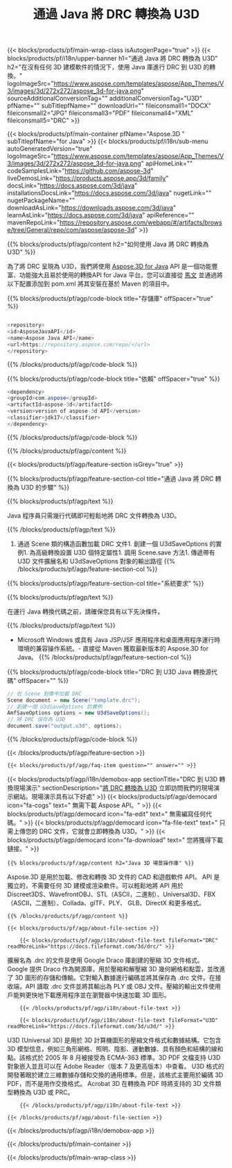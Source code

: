 ﻿---
title: 通過 Java 將 DRC 轉換為 U3D 
url: /zh-hant/java/conversion/drc-to-u3d/ 
description: DRC 格式到 U3D 文件的示例 Java 轉換代碼。使用此示例代碼在任何基於 Web 或桌面 Java 的應用程序中將 DRC 轉換為 U3D。
---
{{< blocks/products/pf/main-wrap-class isAutogenPage="true" >}}
{{< blocks/products/pf/i18n/upper-banner h1="通過 Java 將 DRC 轉換為 U3D" h2="在沒有任何 3D 建模軟件的情況下，使用 Java 庫進行 DRC 到 U3D 的轉換。" logoImageSrc="https://www.aspose.com/templates/aspose/App_Themes/V3/images/3d/272x272/aspose_3d-for-java.png" sourceAdditionalConversionTag="" additionalConversionTag="U3D" pfName="" subTitlepfName="" downloadUrl="" fileiconsmall1="DOCX" fileiconsmall2="JPG" fileiconsmall3="PDF" fileiconsmall4="XML" fileiconsmall5="DRC" >}}

{{< blocks/products/pf/main-container pfName="Aspose.3D " subTitlepfName="for Java" >}}
{{< blocks/products/pf/i18n/sub-menu autoGeneratedVersion="true" logoImageSrc="https://www.aspose.com/templates/aspose/App_Themes/V3/images/3d/272x272/aspose_3d-for-java.png" apiHomeLink="" codeSamplesLink="https://github.com/aspose-3d" liveDemosLink="https://products.aspose.app/3d/family" docsLink="https://docs.aspose.com/3d/java" installationsDocsLink="https://docs.aspose.com/3d/java" nugetLink="" nugetPackageName="" downloadAsLink="https://downloads.aspose.com/3d/java" learnAsLink="https://docs.aspose.com/3d/java" apiReference="" mavenRepoLink="https://repository.aspose.com/webapp/#/artifacts/browse/tree/General/repo/com/aspose/aspose-3d" >}}

{{% blocks/products/pf/agp/content h2="如何使用 Java 將 DRC 轉換為 U3D" %}}

 為了將 DRC 呈現為 U3D，我們將使用
 [Aspose.3D for Java](https://products.aspose.com/3d/java) 
 API 是一個功能豐富、功能強大且易於使用的轉換API for Java 平台。您可以直接從
 [馬文](https://repository.aspose.com/webapp/#/artifacts/browse/tree/General/repo/com/aspose/aspose-3d) 
 並通過將以下配置添加到 pom.xml 將其安裝在基於 Maven 的項目中。

{{% blocks/products/pf/agp/code-block title="存儲庫" offSpacer="true" %}}

```cs

<repository>
<id>AsposeJavaAPI</id>
<name>Aspose Java API</name>
<url>https://repository.aspose.com/repo/</url>
</repository>


```

{{% /blocks/products/pf/agp/code-block %}}

{{% blocks/products/pf/agp/code-block title="依賴" offSpacer="true" %}}

```cs
<dependency>
<groupId>com.aspose</groupId>
<artifactId>aspose-3d</artifactId>
<version>version of aspose-3d API</version>
<classifier>jdk17</classifier>
</dependency>


```

{{% /blocks/products/pf/agp/code-block %}}

{{% /blocks/products/pf/agp/content %}}

{{< blocks/products/pf/agp/feature-section isGrey="true" >}}

{{% blocks/products/pf/agp/feature-section-col title="通過 Java 將 DRC 轉換為 U3D 的步驟" %}}

{{% blocks/products/pf/agp/text %}}

 Java 程序員只需幾行代碼即可輕鬆地將 DRC 文件轉換為 U3D。

{{% /blocks/products/pf/agp/text %}}

1. 通過 Scene 類的構造函數加載 DRC 文件1. 創建一個 U3dSaveOptions 的實例1. 為高級轉換設置 U3D 個特定屬性1. 調用 Scene.save 方法1. 傳遞帶有 U3D 文件擴展名和 U3dSaveOptions 對象的輸出路徑
{{% /blocks/products/pf/agp/feature-section-col %}}

{{% blocks/products/pf/agp/feature-section-col title="系統要求" %}}

{{% blocks/products/pf/agp/text %}}

 在運行 Java 轉換代碼之前，請確保您具有以下先決條件。

{{% /blocks/products/pf/agp/text %}}

- Microsoft Windows 或具有 Java JSP/JSF 應用程序和桌面應用程序運行時環境的兼容操作系統。- 直接從 Maven 獲取最新版本的 Aspose.3D for Java。
{{% /blocks/products/pf/agp/feature-section-col %}}

{{% blocks/products/pf/agp/code-block title="DRC 到 U3D Java 轉換源代碼" offSpacer="" %}}

```cs
// 在 Scene 對像中加載 DRC 
Scene document = new Scene("template.drc");
// 創建一個 U3dSaveOptions 的實例 
AmfSaveOptions options = new U3dSaveOptions();
// 將 DRC 保存為 U3D 
document.save("output.u3d", options);   


```

{{% /blocks/products/pf/agp/code-block %}}

{{< /blocks/products/pf/agp/feature-section >}}

    {{< blocks/products/pf/agp/faq-item question="" answer="" >}}
 

<!-- aboutfile Starts -->

{{< blocks/products/pf/agp/i18n/demobox-app sectionTitle="DRC 到 U3D 轉換現場演示" sectionDescription="[將 DRC 轉換為 U3D](https://products.aspose.app/3d/conversion/drc-to-u3d) 立即訪問我們的現場演示網站。現場演示具有以下好處" >}}
        {{< blocks/products/pf/agp/democard icon="fa-cogs" text=" 無需下載 Aspose API。" >}}
        {{< blocks/products/pf/agp/democard icon="fa-edit" text=" 無需編寫任何代碼。" >}}
        {{< blocks/products/pf/agp/democard icon="fa-file-text" text=" 只需上傳您的 DRC 文件，它就會立即轉換為 U3D。" >}}
        {{< blocks/products/pf/agp/democard icon="fa-download" text=" 您將獲得下載鏈接。" >}}

    {{% blocks/products/pf/agp/content h2="Java 3D 場景操作庫" %}}

 Aspose.3D 是用於加載、修改和轉換 3D 文件的 CAD 和遊戲軟件 API。 API 是獨立的，不需要任何 3D 建模或渲染軟件。可以輕鬆地將 API 用於 Discreet3DS、WavefrontOBJ、STL（ASCII，二進制）、Universal3D、FBX（ASCII，二進制）、Collada、glTF、PLY、 GLB、DirectX 和更多格式。 



    {{% /blocks/products/pf/agp/content %}}

    {{< blocks/products/pf/agp/about-file-section >}}

        {{< blocks/products/pf/agp/i18n/about-file-text fileFormat="DRC" readMoreLink="https://docs.fileformat.com/3d/drc/" >}}

擴展名為 .drc 的文件是使用 Google Draco 庫創建的壓縮 3D 文件格式。 Google 提供 Draco 作為開源庫，用於壓縮和解壓縮 3D 幾何網格和點雲，並改進了 3D 圖形的存儲和傳輸。它對輸入數據進行編碼並將其保存為 .drc 文件。在接收端，API 讀取 .drc 文件並將其輸出為 PLY 或 OBJ 文件。壓縮的輸出文件使用戶能夠更快地下載應用程序並在瀏覽器中快速加載 3D 圖形。

        {{< /blocks/products/pf/agp/i18n/about-file-text >}}

        {{< blocks/products/pf/agp/i18n/about-file-text fileFormat="U3D" readMoreLink="https://docs.fileformat.com/3d/u3d/" >}}

U3D (Universal 3D) 是用於 3D 計算機圖形的壓縮文件格式和數據結構。它包含 3D 模型信息，例如三角形網格、照明、陰影、運動數據、具有顏色和結構的線和點。該格式於 2005 年 8 月被接受為 ECMA-363 標準。3D PDF 文檔支持 U3D 對象嵌入並且可以在 Adobe Reader（版本 7 及更高版本）中查看。 U3D 格式的開發著眼於建立三維數據存儲和交換的通用標準。但是，該格式主要用於編碼 3D PDF，而不是用作交換格式。 Acrobat 3D 在轉換為 PDF 時將支持的 3D 文件類型轉換為 U3D 或 PRC。

        {{< /blocks/products/pf/agp/i18n/about-file-text >}}

    {{< /blocks/products/pf/agp/about-file-section >}}

{{< /blocks/products/pf/agp/i18n/demobox-app >}}

<!-- aboutfile Ends -->



{{< /blocks/products/pf/main-container >}}
    
{{< /blocks/products/pf/main-wrap-class >}}